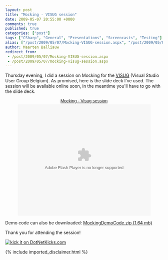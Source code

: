 ```yaml
---
layout: post
title: "Mocking - VISUG session"
date: 2009-05-07 20:55:00 +0000
comments: true
published: true
categories: ["post"]
tags: ["CSharp", "General", "Presentations", "Screencasts", "Testing"]
alias: ["/post/2009/05/07/Mocking-VISUG-session.aspx", "/post/2009/05/07/mocking-visug-session.aspx"]
author: Maarten Balliauw
redirect_from:
 - /post/2009/05/07/Mocking-VISUG-session.aspx
 - /post/2009/05/07/mocking-visug-session.aspx
---
```

<p>Thursday evening, I did a session on Mocking for the <a href="http://www.visug.be">VISUG</a> (Visual Studio User Group Belgium). As promised, here is the slide deck I&rsquo;ve used. The session will be available online soon, in the meantime you'll have to go with the slide deck.</p>
<div id="__ss_1399399" style="width: 100%; text-align: center;"><a style="font:14px Helvetica,Arial,Sans-serif;display:block;margin:12px 0 3px 0;text-decoration:underline;" title="Mocking - Visug session" href="http://www.slideshare.net/maartenba/mocking-visug-session?type=powerpoint">Mocking - Visug session</a> 
<object style="margin:0px" width="425" height="355">
<param name="movie" value="http://static.slidesharecdn.com/swf/ssplayer2.swf?doc=mocking-visug-090507062622-phpapp02&amp;stripped_title=mocking-visug-session" />
<param name="allowFullScreen" value="true" />
<param name="allowScriptAccess" value="always" /><embed type="application/x-shockwave-flash" width="425" height="355" src="http://static.slidesharecdn.com/swf/ssplayer2.swf?doc=mocking-visug-090507062622-phpapp02&amp;stripped_title=mocking-visug-session" allowscriptaccess="always" allowfullscreen="true"></embed>
</object>
</div>
<p>Demo code can also be downloaded:&nbsp;<a href="/files/2009/5/MockingDemoCode.zip">MockingDemoCode.zip (1.64 mb)</a></p>
<p>Thank you for attending the session!</p>
<p><a href="http://www.dotnetkicks.com/kick/?url=/post/2009/05/07/Mocking-VISUG-session.aspx&amp;title=Mocking - VISUG session"> <img src="http://www.dotnetkicks.com/Services/Images/KickItImageGenerator.ashx?url=/post/2009/05/07/Mocking-VISUG-session.aspx" border="0" alt="kick it on DotNetKicks.com" /> </a></p>
{% include imported_disclaimer.html %}
